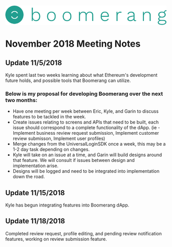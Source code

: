 ![alt text](https://github.com/BoomerangProject/boomerang-wiki/blob/master/images/logo.png "Boomerang Logo")
# November 2018 Meeting Notes

## Update 11/5/2018
Kyle spent last two weeks learning about what Ethereum's development future holds, and possible tools that Boomerang can utilize.

### Below is my proposal for developing Boomerang over the next two months:
  - Have one meeting per week between Eric, Kyle, and Garin to discuss features to be tackled in the week.
  - Create issues relating to screens and APIs that need to be built, each issue should correspond to a complete functionality of the dApp. (ie - Implement business review request submission, Implement customer review submisson, Implement user profiles)
  - Merge changes from the UniversalLoginSDK once a week, this may be a 1-2 day task depending on changes.
  - Kyle will take on an issue at a time, and Garin will build designs around that feature. We will consult if issues between design and implementation arise.
  - Designs will be logged and need to be integrated into implementation down the road.

## Update 11/15/2018
Kyle has begun integrating features into Boomerang dApp. 


## Update 11/18/2018
Completed review request, profile editing, and pending review notification features, working on review submission feature.
